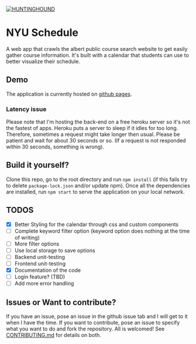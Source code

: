 [![HUNTINGHOUND](https://circleci.com/gh/HUNTINGHOUND/nyuschedule.svg?style=svg)](https://app.circleci.com/pipelines/github/HUNTINGHOUND/nyuschedule)
# NYU Schedule
A web app that crawls the albert public course search website to get easily gather course information. It's built with a calendar that students can use to better visualize their schedule.

## Demo
The application is currently hosted on [github pages](https://huntinghound.github.io/nyuschedule/).

### Latency issue
Please note that I'm hosting the back-end on a free heroku server so it's not the fastest of apps. Heroku puts a server to sleep if it idles for too long. Therefore, sometimes a request might take longer then usual. Please be patient and wait for about 30 seconds or so. (If a request is not responded within 30 seconds, something is wrong).

## Build it yourself?
Clone this repo, go to the root directory and run `npm install` (if this fails try to delete `package-lock.json` and/or update npm). Once all the dependencies are installed, run `npm start` to serve the application on your local network.


## TODOS
- [x] Better Styling for the calendar through css and custom components
- [ ] Complete keyword filter option (keyword option does nothing at the time of writing)
- [ ] More filter options
- [ ] Use local storage to save options
- [ ] Backend unit-testing
- [ ] Frontend unit-testing
- [x] Documentation of the code
- [ ] Login feature? (TBD)
- [ ] Add more error handling

## Issues or Want to contribute?
If you have an issue, pose an issue in the github issue tab and I will get to it when I have the time. If you want to contribute, pose an issue to specify what you want to do and fork the repository. All is welcomed! See [CONTRIBUTING.md](CONTRIBUTING.md) for details on both.

